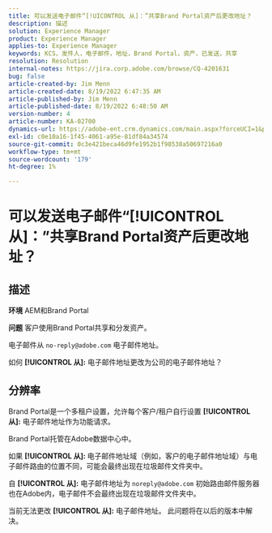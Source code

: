 ```yaml
---
title: 可以发送电子邮件“[!UICONTROL 从]：”共享Brand Portal资产后更改地址？
description: 描述
solution: Experience Manager
product: Experience Manager
applies-to: Experience Manager
keywords: KCS，发件人，电子邮件，地址，Brand Portal，资产，已发送，共享
resolution: Resolution
internal-notes: https://jira.corp.adobe.com/browse/CQ-4201631
bug: false
article-created-by: Jim Menn
article-created-date: 8/19/2022 6:47:35 AM
article-published-by: Jim Menn
article-published-date: 8/19/2022 6:48:50 AM
version-number: 4
article-number: KA-02700
dynamics-url: https://adobe-ent.crm.dynamics.com/main.aspx?forceUCI=1&pagetype=entityrecord&etn=knowledgearticle&id=53c07fcc-8a1f-ed11-b83e-0022480866ad
exl-id: c0e10a16-1f45-4061-a95e-81df84a34574
source-git-commit: 0c3e421beca46d9fe1952b1f98538a50697216a0
workflow-type: tm+mt
source-wordcount: '179'
ht-degree: 1%

---
```


# 可以发送电子邮件“[!UICONTROL 从]：”共享Brand Portal资产后更改地址？

## 描述


<b>环境</b>
AEM和Brand Portal

<b>问题</b>
客户使用Brand Portal共享和分发资产。

电子邮件从 `no-reply@adobe.com` 电子邮件地址。

如何 <b>[!UICONTROL 从]:</b> 电子邮件地址更改为公司的电子邮件地址？


## 分辨率


Brand Portal是一个多租户设置，允许每个客户/租户自行设置 <b>[!UICONTROL 从]:</b> 电子邮件地址作为功能请求。

Brand Portal托管在Adobe数据中心中。

如果 <b>[!UICONTROL 从]: </b>电子邮件地址域（例如，客户的电子邮件地址域）与电子邮件路由的位置不同，可能会最终出现在垃圾邮件文件夹中。

自 <b>[!UICONTROL 从]:</b> 电子邮件地址为 `noreply@adobe.com` 初始路由邮件服务器也在Adobe内，电子邮件不会最终出现在垃圾邮件文件夹中。

当前无法更改 <b>[!UICONTROL 从]:</b> 电子邮件地址。 此问题将在以后的版本中解决。

